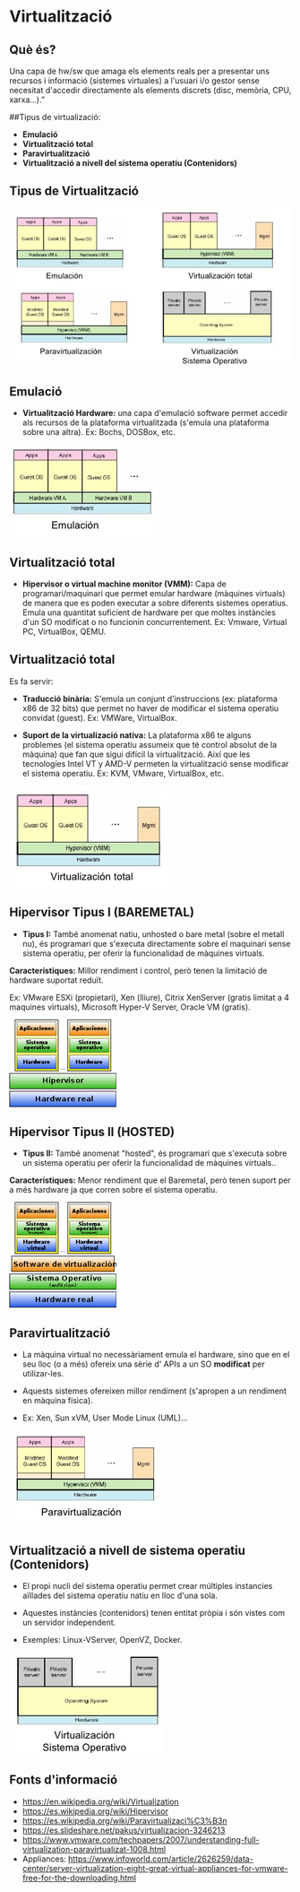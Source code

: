 # Virtualització

## Què és?
Una capa de hw/sw que amaga els elements reals per a presentar uns recursos i informació (sistemes virtuales) a l'usuari i/o gestor sense necesitat d'accedir directamente als elements discrets (disc, memòria, CPU, xarxa...).”

##Tipus de virtualizació:
- **Emulació**
- **Virtualització total**
- **Paravirtualització**
- **Virtualització a nivell del sistema operatiu (Contenidors)**

## Tipus de Virtualització

![](imgs/20180416-112211.png)

## Emulació

- **Virtualització Hardware:** una capa d'emulació software permet accedir als recursos de la plataforma virtualitzada (s'emula una plataforma sobre una altra). Ex: Bochs, DOSBox, etc.

![](imgs/20180416-113023.png)

## Virtualització total

- **Hipervisor o virtual machine monitor (VMM):** Capa de programari/maquinari que permet emular hardware (màquines virtuals) de manera que es poden executar a sobre diferents sistemes operatius. Emula una quantitat suficient de hardware per que moltes instàncies d'un SO modificat o no funcionin concurrentement. Ex: Vmware, Virtual PC, VirtualBox, QEMU.

## Virtualització total

Es fa servir:

- **Traducció binària:** S'emula un conjunt d'instruccions (ex: plataforma x86 de 32 bits) que permet no haver de modificar el sistema operatiu convidat (guest). Ex: VMWare, VirtualBox.

- **Suport de la virtualizació nativa:** La plataforma x86 te alguns problemes (el sistema operatiu assumeix que té control absolut de la màquina) que fan que sigui difícil la virtualització. Així que les tecnologíes Intel VT y AMD-V permeten la virtualització sense modificar el sistema operatiu. Ex: KVM, VMware, VirtualBox, etc.

![](imgs/20180416-113053.png)

## Hipervisor Tipus I (BAREMETAL)

- **Tipus I:** També anomenat natiu, unhosted o bare metal (sobre el metall nu), és programari que s'executa directamente sobre el maquinari sense sistema operatiu, per oferir la funcionalidad de màquines virtuals.

**Característiques:** Millor rendiment i control, però tenen la limitació de hardware suportat reduït.

Ex: VMware ESXi (propietari), Xen (lliure), Citrix XenServer (gratis limitat a 4 maquines virtuals), Microsoft Hyper-V Server, Oracle VM (gratis).

![](imgs/20180416-115045.png)

## Hipervisor Tipus II (HOSTED)

- **Tipus II:** També anomenat "hosted", és programari  que s'executa sobre un sistema operatiu per oferir la funcionalidad de màquines virtuals..

**Característiques:** Menor rendiment que el Baremetal, però tenen suport per a més hardware ja que corren sobre el sistema operatiu.

![](imgs/20180416-115421.png)

## Paravirtualització

- La màquina virtual no necessàriament emula el hardware, sino que en el seu lloc (o a més) ofereix una sèrie d' APIs a un SO **modificat** per utilizar-les.

- Aquests sistemes ofereixen millor rendiment (s'apropen a un rendiment en màquina física).

- Ex: Xen, Sun xVM, User Mode Linux (UML)...

![](imgs/20180416-113400.png)


## Virtualització a nivell de sistema operatiu (Contenidors)

- El propi nucli del sistema operatiu permet crear múltiples instancies aïllades del sistema operatiu natiu en lloc d'una sola.

- Aquestes instàncies (contenidors) tenen entitat pròpia i són vistes com un servidor independent.

- Exemples: Linux-VServer, OpenVZ, Docker.

![](imgs/20180416-114136.png)



## Fonts d'informació

- https://en.wikipedia.org/wiki/Virtualization
- https://es.wikipedia.org/wiki/Hipervisor
- https://es.wikipedia.org/wiki/Paravirtualizaci%C3%B3n
- https://es.slideshare.net/pakus/virtualizacion-3246213
- https://www.vmware.com/techpapers/2007/understanding-full-virtualization-paravirtualizat-1008.html
- Appliances: https://www.infoworld.com/article/2626259/data-center/server-virtualization-eight-great-virtual-appliances-for-vmware-free-for-the-downloading.html
